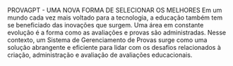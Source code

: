 PROVAGPT - UMA NOVA FORMA DE SELECIONAR OS MELHORES
Em um mundo cada vez mais voltado para a tecnologia, a educação também tem se beneficiado das inovações que surgem. Uma área em constante evolução é a forma como as avaliações e provas são administradas. Nesse contexto, um Sistema de Gerenciamento de Provas surge como uma solução abrangente e eficiente para lidar com os desafios relacionados à criação, administração e avaliação de avaliações educacionais.
